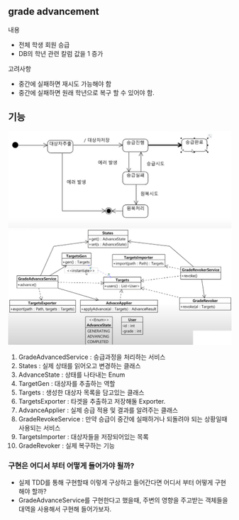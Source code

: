 ## grade advancement

내용
* 전체 학생 회원 승급
* DB의 학년 관련 칼럼 값을 1 증가

고려사항
* 중간에 실패하면 재시도 가능해야 함
* 중간에 실패하면 원래 학년으로 복구 할 수 있어야 함.


## 기능

<img src="\tdd-practice\images\advanced-digram.png"></img>
<img src="\tdd-practice\images\advanced.png"></img>

1. GradeAdvancedService : 승급과정을 처리하는 서비스 
2. States : 실제 상태를 읽어오고 변경하는 클래스
3. AdvanceState : 상태를 나타내는 Enum
4. TargetGen : 대상자를 추출하는 역할
5. Targets : 생성한 대상자 목록을 담고있는 클래스
6. TargetsExporter : 타겟을 추출하고 저장해둘 Exporter.
7. AdvanceApplier : 실제 승급 적용 및 결과를 알려주는 클래스
8. GradeRevokeService : 만약 승급이 중간에 실패하거나 되돌려야 되는 상황일때 사용되는 서비스
9. TargetsImporter : 대상자들을 저장되어있는 목록
10. GradeRevoker : 실제 복구하는 기능

### 구현은 어디서 부터 어떻게 들어가야 될까?

 - 실제 TDD를 통해 구현할때 이렇게 구상하고 들어간다면 어디서 부터 어떻게 구현해야 할까?
 - GradeAdvanceService를 구현한다고 했을때, 주변의 영향을 주고받는 객체들을 대역을 사용해서 구현해 들어가보자.

 